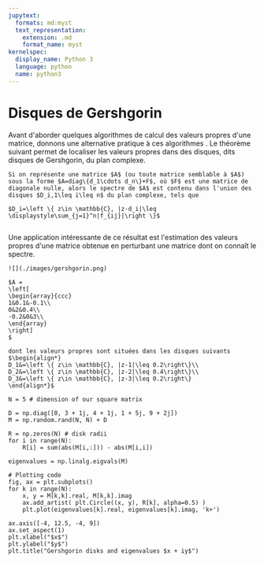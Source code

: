 ```yaml
---
jupytext:
  formats: md:myst
  text_representation:
    extension: .md
    format_name: myst
kernelspec:
  display_name: Python 3
  language: python
  name: python3
---
```

# Disques de Gershgorin

Avant d'aborder quelques algorithmes de calcul des valeurs propres d'une matrice, donnons une alternative pratique à ces algorithmes . Le théorème suivant  permet de localiser les valeurs propres dans des disques, dits disques de Gershgorin, du plan complexe.

```{prf:theorem} Théorème de Gershgorin
Si on représente une matrice $A$ (ou toute matrice semblable à $A$) sous la forme $A=diag\{d_1\cdots d_n\}+F$, où $F$ est une matrice de diagonale nulle, alors le spectre de $A$ est contenu dans l'union des disques $D_i,1\leq i\leq n$ du plan complexe, tels que 

$D_i=\left \{ z\in \mathbb{C}, |z-d_i|\leq \displaystyle\sum_{j=1}^n|f_{ij}|\right \}$
```

```{index} Gershgorin;théorème
```

Une application intéressante de ce résultat est l'estimation des valeurs propres d'une matrice obtenue en perturbant une matrice dont on connaît le spectre.


```{margin} 
![](./images/gershgorin.png)
```

```{prf:example}
$A =
\left[
\begin{array}{ccc}
1&0.1&-0.1\\
0&2&0.4\\
-0.2&0&3\\
\end{array}
\right]
$

dont les valeurs propres sont situées dans les disques suivants
$\begin{align*}
D_1&=\left \{ z\in \mathbb{C}, |z-1|\leq 0.2\right\}\\
D_2&=\left \{ z\in \mathbb{C}, |z-2|\leq 0.4\right\}\\
D_3&=\left \{ z\in \mathbb{C}, |z-3|\leq 0.2\right\}
\end{align*}$
```

```{code-cell} ipython3
N = 5 # dimension of our square matrix

D = np.diag([0, 3 + 1j, 4 + 1j, 1 + 5j, 9 + 2j])
M = np.random.rand(N, N) + D

R = np.zeros(N) # disk radii
for i in range(N):
    R[i] = sum(abs(M[i,:])) - abs(M[i,i])

eigenvalues = np.linalg.eigvals(M)

# Plotting code
fig, ax = plt.subplots()
for k in range(N):
    x, y = M[k,k].real, M[k,k].imag
    ax.add_artist( plt.Circle((x, y), R[k], alpha=0.5) )
    plt.plot(eigenvalues[k].real, eigenvalues[k].imag, 'k+')

ax.axis([-4, 12.5, -4, 9])
ax.set_aspect(1)    
plt.xlabel("$x$")
plt.ylabel("$y$")
plt.title("Gershgorin disks and eigenvalues $x + iy$")
```

